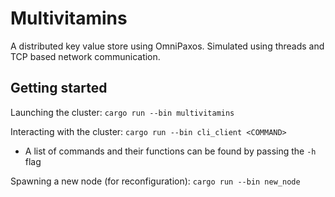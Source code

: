 # Multivitamins
A distributed key value store using OmniPaxos. Simulated using threads and TCP based network communication.

## Getting started
Launching the cluster: `cargo run --bin multivitamins`

Interacting with the cluster: `cargo run --bin cli_client <COMMAND>`
- A list of commands and their functions can be found by passing the `-h` flag

Spawning a new node (for reconfiguration): `cargo run --bin new_node`

